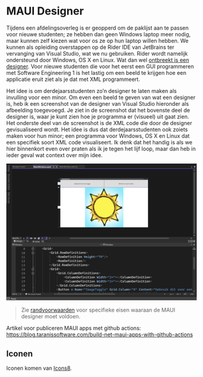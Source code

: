 # MAUI Designer

Tijdens een afdelingsoverleg is er geopperd om de paklijst aan te passen voor nieuwe studenten; ze hebben dan geen Windows laptop meer nodig, maar kunnen zelf kiezen wat voor os ze op hun laptop willen hebben. We kunnen als opleiding overstappen op de Rider IDE van JetBrains ter vervanging van Visual Studio, wat we nu gebruiken. Rider wordt namelijk ondersteund door Windows, OS X en Linux. Wat dan wel [ontbreekt is een designer](https://youtrack.jetbrains.com/issue/RIDER-94643/XAML-User-Interface-Designer-for-MAUI). Voor nieuwe studenten die voor het eerst een GUI programmeren met Software Engineering 1 is het lastig om een beeld te krijgen hoe een applicatie eruit ziet als je dat met XML programmeert.

Het idee is om derdejaarsstudenten zo’n designer te laten maken als invulling voor een minor. Om even een beeld te geven van wat een designer is, heb ik een screenshot van de designer van Visual Studio hieronder als afbeelding toegevoegd. Je ziet in de screenshot dat het bovenste deel de designer is, waar je kunt zien hoe je programma er (visueel) uit gaat zien. Het onderste deel van de screenshot is de XML code die door de designer gevisualiseerd wordt. Het idee is dus dat derdejaarsstudenten ook zoiets maken voor hun minor; een programma voor Windows, OS X en Linux dat een specifiek soort XML code visualiseert. Ik denk dat het handig is als we hier binnenkort even over praten als ik je tegen het lijf loop, maar dan heb in ieder geval wat context over mijn idee.

![Screenshot van Visual Studio](doc/visual%20studio%20designer.png)

> Zie [randvoorwaarden](doc/randvoorwaarden.md) voor specifieke eisen waaraan de MAUI designer moet voldoen.

Artikel voor publiceren MAUI apps met github actions:
https://blog.taranissoftware.com/build-net-maui-apps-with-github-actions

## Iconen

Iconen komen van [Icons8](https://icons8.com/icons/3d-fluency--static).
